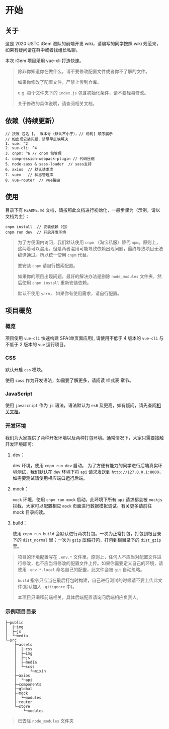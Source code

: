 # 开始

## 关于

这是 2020 USTC iGem 湿队的前端开发 wiki，请编写的同学按照 wiki 规范来，如果有疑问请在群中或者找组长私聊。

本次 iGem 项目采用 vue-cli 打造快速。

> 除非你知道你在做什么，请不要修改配置文件或者你不了解的文件。
>
> 如果你修改了配置文件，严禁上传到仓库。
>
> e.g. 每个文件夹下的 `index.js` 包含初始化条件，请不要轻易修改。
>
> 关于修改的具体说明，请查阅相关文档。



## 依赖（持续更新）

```
// 按照 包名 [， 版本号（默认不小于），// 说明] 顺序展示
// 如出现安装问题，请尽早反映解决
1. vue: ^2
2. vue-cli: ^4 
3. cnpm: ^6 // cnpm 包管理
4. compression-webpack-plugin // 代码压缩
5. node-sass & sass-loader  // sass支持
6. axios  // 默认请求库
7. vuex   // 状态管理库
8. vue-router  // vue路由
```

## 使用

目录下有 `README.md` 文档，请按照此文档进行初始化，一般步骤为（示例，请以文档为主）：

```
cnpm install  // 安装依赖（包）
cnpm run dev  // 开启开发环境
```

> 为了方便国内访问，我们默认使用 `cnpm` （淘宝私服）替代 `npm`。原则上，这两着可以混用。但是两者混用可能导致依赖出现问题，最终导致项目无法编译通过。所以统一使用 `cnpm` 代替。
>
> 要安装 `cnpm` 请自行搜索配置。
>
> 如果你的项目出现问题，最好的解决办法是删除 `node_modules` 文件夹，然后使用 `cnpm install` 重新安装依赖。
>
> 默认不使用 `yarn`， 如果你有使用需求，请自行配置。



## 项目概览

### 概览

项目使用 `vue-cli` 快速构建 SPA(单页面应用), 请使用不低于 4 版本的 `vue-cli` 与不低于 2 版本的 `vue` 运行项目。

### CSS

默认开启 `css` 模块。

使用 `sass` 作为开发语法，如需要了解更多，请阅读 样式表 章节。

### JavaScript

使用 `javascript` 作为 `js` 语法，语法默认为 `es6` 及更高，如有疑问，请先查阅[相关文档](https://es6.ruanyifeng.com/)。

### 开发环境

我们为大家提供了两种开发环境以及两种打包环境。通常情况下，大家只需要接触开发环境即可:

1. dev：

   dev 环境，使用 `cnpm run dev` 启动。 为了方便有能力的同学进行后端真实环境测试，我们默认在 `dev` 环境下将 `api` 请求发送到 `http://127.0.0.1:8000`，如需要测试请使用相应端口运行后端。

2. mock：

   `mock` 环境，使用 `cnpm run mock` 启动。此环境下所有 `api` 请求都会被 `mockjs`  拦截，大家可以配置相应 `mock` 页面进行数据模拟调试。有关更多请前往 mock 目录阅读。

3. build：

   使用 `cnpm run build` 会默认进行两次打包。一次为正常打包，打包到根目录下的 `dist_normal` 里；一次为 `gzip` 压缩打包，打包到根目录下的 `dist_gzip` 里。

> 项目的环境配置写在 `.env.*` 文件里。原则上，任何人不应当对配置文件进行修改，也不应当将修改的配置文件上传。如果你需要定义自己的环境，请使用 `.env.*.local` 命名自己的配置，此文件会被 `git` 自动忽略。
>
> `build` 指令只应当在最后打包时构建，自己进行测试的时候请不要上传此文件(默认加入 `.gitignore` 中)。
>
> 本项目只阐释前端相关，具体后端配置请询问后端相应负责人。

### 示例项目目录

```
├─public
│  ├─img
│  ├─js
│  └─media
└─src
    ├─assets
    │  ├─css
    │  ├─img
    │  ├─js
    │  ├─media
    │  └─scss
    │      └─mixin
    ├─axios
    │  └─api
    ├─components
    ├─global
    ├─mock
    │  └─modules
    ├─router
    └─store
        └─modules

```

> 已去除 `node_modules` 文件夹